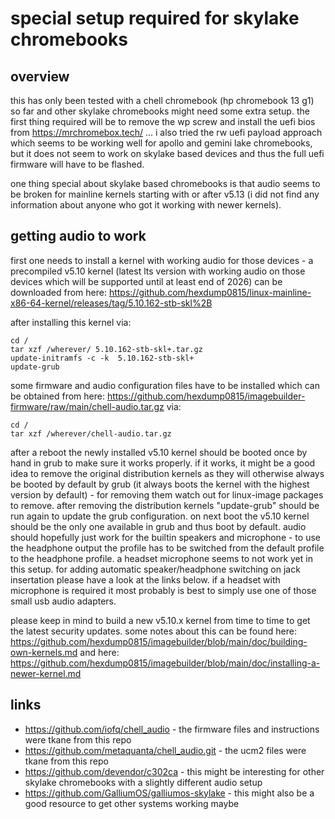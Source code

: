 # special setup required for skylake chromebooks

## overview

this has only been tested with a chell chromebook (hp chromebook 13 g1) so far
and other skylake chromebooks might need some extra setup. the first thing
required will be to remove the wp screw and install the uefi bios from
https://mrchromebox.tech/ ... i also tried the rw uefi payload approach which
seems to be working well for apollo and gemini lake chromebooks, but it does
not seem to work on skylake based devices and thus the full uefi firmware will
have to be flashed.

one thing special about skylake based chromebooks is that audio seems to be
broken for mainline kernels starting with or after v5.13 (i did not find any
information about anyone who got it working with newer kernels).

## getting audio to work

first one needs to install a kernel with working audio for those devices - a
precompiled v5.10 kernel (latest lts version with working audio on those
devices which will be supported until at least end of 2026) can be downloaded
from here:
https://github.com/hexdump0815/linux-mainline-x86-64-kernel/releases/tag/5.10.162-stb-skl%2B

after installing this kernel via:
```
cd /
tar xzf /wherever/ 5.10.162-stb-skl+.tar.gz
update-initramfs -c -k  5.10.162-stb-skl+
update-grub
```
some firmware and audio configuration files have to be installed which can be
obtained from here:
https://github.com/hexdump0815/imagebuilder-firmware/raw/main/chell-audio.tar.gz
via:
```
cd /
tar xzf /wherever/chell-audio.tar.gz
```

after a reboot the newly installed v5.10 kernel should be booted once by hand
in grub to make sure it works properly. if it works, it might be a good idea
to remove the original distribution kernels as they will otherwise always be
booted by default by grub (it always boots the kernel with the highest version
by default) - for removing them watch out for linux-image packages to remove.
after removing the distribution kernels "update-grub" should be run again to
update the grub configuration. on next boot the v5.10 kernel should be the
only one available in grub and thus boot by default. audio should hopefully
just work for the builtin speakers and microphone - to use the headphone
output the profile has to be switched from the default profile to the
headphone profile. a headset microphone seems to not work yet in this setup.
for adding automatic speaker/headphone switching on jack insertation please
have a look at the links below. if a headset with microphone is required it
most probably is best to simply use one of those small usb audio adapters.

please keep in mind to build a new v5.10.x kernel from time to time to get
the latest security updates. some notes about this can be found here:
https://github.com/hexdump0815/imagebuilder/blob/main/doc/building-own-kernels.md
and here:
https://github.com/hexdump0815/imagebuilder/blob/main/doc/installing-a-newer-kernel.md

## links

- https://github.com/iofq/chell_audio - the firmware files and instructions were tkane from this repo
- https://github.com/metaquanta/chell_audio.git - the ucm2 files were tkane from this repo
- https://github.com/devendor/c302ca - this might be interesting for other skylake chromebooks with a slightly different audio setup
- https://github.com/GalliumOS/galliumos-skylake - this might also be a good resource to get other systems working maybe
